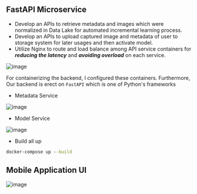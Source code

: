## FastAPI Microservice

- Develop an APIs to retrieve metadata and images which were normalized in Data Lake for automated incremental learning process.
- Develop an APIs to upload captured image and metadata of user to storage system for later usages and then activate model.
- Utilize Nginx to route and load balance among API service containers for **_reducing the latency_** and **_avoiding overload_** on each service.

![image](https://github.com/user-attachments/assets/fc3b37c5-9486-49ee-b6a4-960852b83a43)

For containerizing the backend, I configured these containers. Furthermore, Our backend is erect on `FastAPI` which is one of Python's frameworks

- Metadata Service

![image](https://github.com/user-attachments/assets/df2f10e0-93bc-470d-9927-b301e96cddf7)

- Model Service

![image](https://github.com/user-attachments/assets/03363793-4a2f-4d26-9af0-0ea88146d6a0)


- Build all up

```cmd
docker-compose up --build
```

## Mobile Application UI

![image](https://github.com/user-attachments/assets/c01c8783-1f26-43d3-8db1-14ecba9bcd52)

